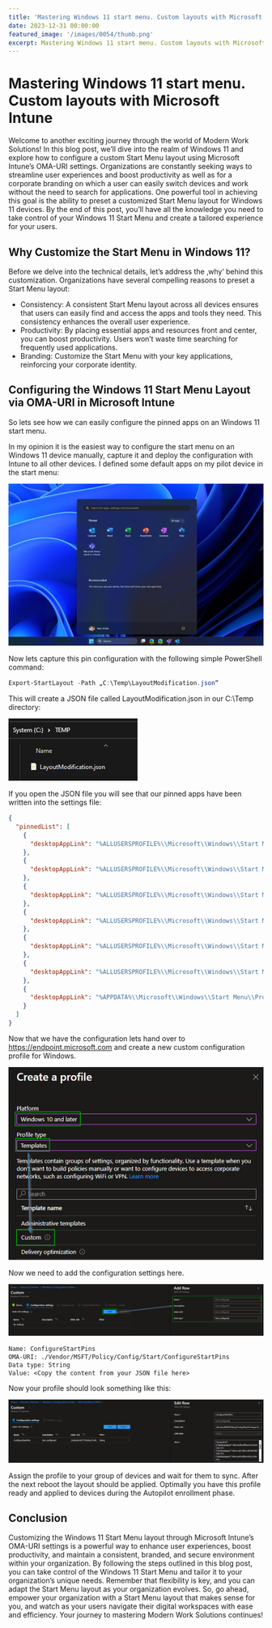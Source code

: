 ```yaml
---
title: 'Mastering Windows 11 start menu. Custom layouts with Microsoft Intune'
date: 2023-12-31 00:00:00
featured_image: '/images/0054/thumb.png'
excerpt: Mastering Windows 11 start menu. Custom layouts with Microsoft Intune
---
```


# Mastering Windows 11 start menu. Custom layouts with Microsoft Intune

Welcome to another exciting journey through the world of Modern Work Solutions! In this blog post, we’ll dive into the realm of Windows 11 and explore how to configure a custom Start Menu layout using Microsoft Intune’s OMA-URI settings. Organizations are constantly seeking ways to streamline user experiences and boost productivity as well as for a corporate branding on which a user can easily switch devices and work without the need to search for applications. One powerful tool in achieving this goal is the ability to preset a customized Start Menu layout for Windows 11 devices. By the end of this post, you’ll have all the knowledge you need to take control of your Windows 11 Start Menu and create a tailored experience for your users.

## Why Customize the Start Menu in Windows 11?
Before we delve into the technical details, let’s address the ‚why‘ behind this customization. Organizations have several compelling reasons to preset a Start Menu layout:

- Consistency: A consistent Start Menu layout across all devices ensures that users can easily find and access the apps and tools they need. This consistency enhances the overall user experience.
- Productivity: By placing essential apps and resources front and center, you can boost productivity. Users won’t waste time searching for frequently used applications.
- Branding: Customize the Start Menu with your key applications, reinforcing your corporate identity.

## Configuring the Windows 11 Start Menu Layout via OMA-URI in Microsoft Intune
So lets see how we can easily configure the pinned apps on an Windows 11 start menu.

In my opinion it is the easiest way to configure the start menu on an Windows 11 device manually, capture it and deploy the configuration with Intune to all other devices. I defined some default apps on my pilot device in the start menu:

![](/images/0054/1.png)

Now lets capture this pin configuration with the following simple PowerShell command:

```powershell
Export-StartLayout -Path „C:\Temp\LayoutModification.json“
```

This will create a JSON file called LayoutModification.json in our C:\Temp directory:

![](/images/0054/2.png)

If you open the JSON file you will see that our pinned apps have been written into the settings file:

```json
{
  "pinnedList": [
    {
      "desktopAppLink": "%ALLUSERSPROFILE%\\Microsoft\\Windows\\Start Menu\\Programs\\Outlook.lnk"
    },
    {
      "desktopAppLink": "%ALLUSERSPROFILE%\\Microsoft\\Windows\\Start Menu\\Programs\\Word.lnk"
    },
    {
      "desktopAppLink": "%ALLUSERSPROFILE%\\Microsoft\\Windows\\Start Menu\\Programs\\Excel.lnk"
    },
    {
      "desktopAppLink": "%ALLUSERSPROFILE%\\Microsoft\\Windows\\Start Menu\\Programs\\PowerPoint.lnk"
    },
    {
      "desktopAppLink": "%ALLUSERSPROFILE%\\Microsoft\\Windows\\Start Menu\\Programs\\OneNote.lnk"
    },
    {
      "desktopAppLink": "%ALLUSERSPROFILE%\\Microsoft\\Windows\\Start Menu\\Programs\\Visio.lnk"
    },
    {
      "desktopAppLink": "%APPDATA%\\Microsoft\\Windows\\Start Menu\\Programs\\Microsoft Teams (work or school).lnk"
    }
  ]
}
```

Now that we have the configuration lets hand over to https://endpoint.microsoft.com and create a new custom configuration profile for Windows.

![](/images/0054/3.png)

Now we need to add the configuration settings here.

![](/images/0054/4.png)

```oma-uri
Name: ConfigureStartPins
OMA-URI: ./Vendor/MSFT/Policy/Config/Start/ConfigureStartPins
Data type: String
Value: <Copy the content from your JSON file here>
```

Now your profile should look something like this:

![](/images/0054/5.png)

Assign the profile to your group of devices and wait for them to sync. After the next reboot the layout should be applied. Optimally you have this profile ready and applied to devices during the Autopilot enrollment phase.

## Conclusion
Customizing the Windows 11 Start Menu layout through Microsoft Intune’s OMA-URI settings is a powerful way to enhance user experiences, boost productivity, and maintain a consistent, branded, and secure environment within your organization. By following the steps outlined in this blog post, you can take control of the Windows 11 Start Menu and tailor it to your organization’s unique needs. Remember that flexibility is key, and you can adapt the Start Menu layout as your organization evolves. So, go ahead, empower your organization with a Start Menu layout that makes sense for you, and watch as your users navigate their digital workspaces with ease and efficiency. Your journey to mastering Modern Work Solutions continues!